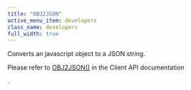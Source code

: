 ```yaml
---
title: "OBJ2JSON"
active_menu_item: developers
class_name: developers
full_width: true
---
```



Converts an javascript object to a JSON string.

Please refer to [OBJ2JSON()](obj2json) in the Client API documentation

.
